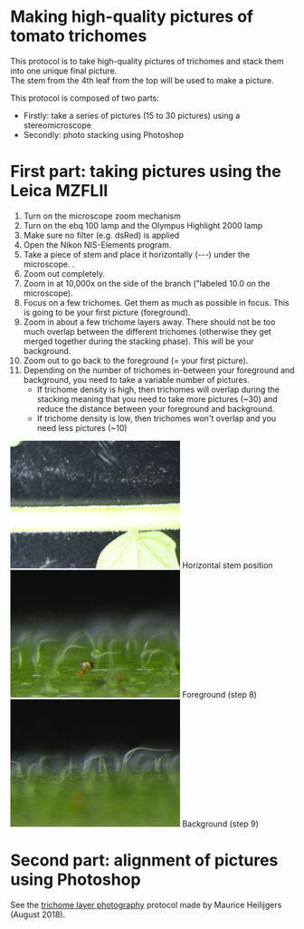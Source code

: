 # Making high-quality pictures of tomato trichomes
This protocol is to take high-quality pictures of trichomes and stack them into one unique final picture.   
The stem from the 4th leaf from the top will be used to make a picture.   
  
This protocol is composed of two parts: 
- Firstly: take a series of pictures (15 to 30 pictures) using a stereomicroscope 
- Secondly: photo stacking using Photoshop 

# First part: taking pictures using the Leica MZFLII
1. Turn on the microscope zoom mechanism 
2. Turn on the ebq 100 lamp and the Olympus Highlight 2000 lamp
3. Make sure no filter (e.g. dsRed) is applied
4. Open the Nikon NIS-Elements program. 
5. Take a piece of stem and place it horizontally (---) under the microscope. . 
6. Zoom out completely. 
7. Zoom in at 10,000x on the side of the branch ("labeled 10.0 on the microscope).
8. Focus on a few trichomes. Get them as much as possible in focus. This is going to be your first picture (foreground).   
9. Zoom in about a few trichome layers away. There should not be too much overlap between the different trichomes (otherwise they get merged together during the stacking phase). This will be your background. 
10. Zoom out to go back to the foreground (= your first picture). 
11. Depending on the number of trichomes in-between your foreground and background, you need to take a variable number of pictures.  
    - If trichome density is high, then trichomes will overlap during the stacking meaning that you need to take more pictures (~30) and reduce the distance between your foreground and background.  
    - If trichome density is low, then trichomes won't overlap and you need less pictures (~10)

<img src="./horizontal_branch.jpg" width="300"> Horizontal stem position  
<img src="./foreground-small.jpg" width="300">  Foreground (step 8)  
<img src="./background-small.jpg" width="300">  Background (step 9)

# Second part: alignment of pictures using Photoshop
See the [trichome layer photography](./trichome_layer_photography) protocol made by Maurice Heilijgers (August 2018).
